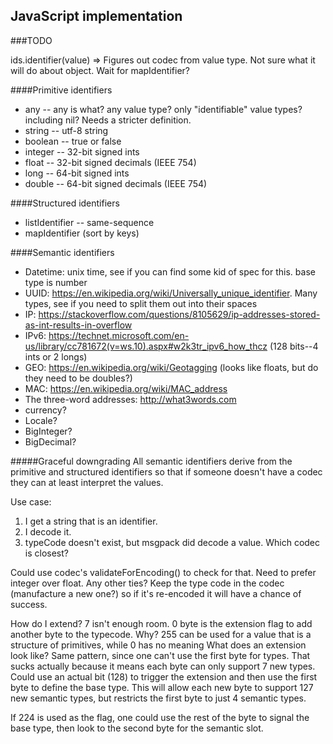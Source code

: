 ## JavaScript implementation

###TODO

ids.identifier(value) => Figures out codec from value type. Not sure what it will do about object. Wait for mapIdentifier?

####Primitive identifiers
* any -- any is what? any value type? only "identifiable" value types? including nil? Needs a stricter definition.
* string -- utf-8 string
* boolean -- true or false
* integer -- 32-bit signed ints
* float -- 32-bit signed decimals (IEEE 754)
* long -- 64-bit signed ints
* double -- 64-bit signed decimals (IEEE 754)

####Structured identifiers
* listIdentifier -- same-sequence
* mapIdentifier (sort by keys)

####Semantic identifiers
* Datetime: unix time, see if you can find some kid of spec for this. base type is number
* UUID: https://en.wikipedia.org/wiki/Universally_unique_identifier. Many types, see if you need to split them out into their spaces
* IP: https://stackoverflow.com/questions/8105629/ip-addresses-stored-as-int-results-in-overflow
* IPv6: https://technet.microsoft.com/en-us/library/cc781672(v=ws.10).aspx#w2k3tr_ipv6_how_thcz (128 bits--4 ints or 2 longs)
* GEO: https://en.wikipedia.org/wiki/Geotagging (looks like floats, but do they need to be doubles?)
* MAC: https://en.wikipedia.org/wiki/MAC_address
* The three-word addresses: http://what3words.com
* currency?
* Locale?
* BigInteger?
* BigDecimal?

#####Graceful downgrading
All semantic identifiers derive from the primitive and structured identifiers so that if someone doesn't have a codec they
can at least interpret the values.

Use case:
1. I get a string that is an identifier.
2. I decode it.
3. typeCode doesn't exist, but msgpack did decode a value. Which codec is closest?

Could use codec's validateForEncoding() to check for that. Need to prefer integer over float. Any other ties?
Keep the type code in the codec (manufacture a new one?) so if it's re-encoded it will have a chance of success.

How do I extend? 7 isn't enough room. 0  byte is the extension flag to add another byte to the typecode.
Why? 255 can be used for a value that is a structure of primitives, while 0 has no meaning 
What does an extension look like? Same pattern, since one can't use the first byte for types.
That sucks actually because it means each byte can only support 7 new types. 
Could use an actual bit (128) to trigger the extension and then use the first byte to define the base type.
This will allow each new byte to support 127 new semantic types, but restricts the first byte to just 4
semantic types.

If 224 is used as the flag, one could use the rest of the byte to signal the base type, then look to the second byte for the semantic
slot.
